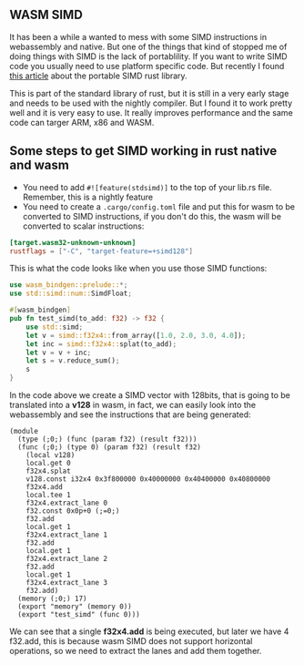 ## WASM SIMD


It has been a while a wanted to mess with some SIMD instructions in webassembly and
native. But one of the things that kind of stopped me of doing things with SIMD is
the lack of portablility. If you want to write SIMD code you usually need to use
platform specific code. But recently I found [this article](https://mcyoung.xyz/2023/11/27/simd-base64/) about the portable SIMD rust library.


This is part of the standard library of rust, but it is still in a very early stage
and needs to be used with the nightly compiler. But I found it to work pretty well
and it is very easy to use. It really improves performance and the same code can
targer ARM, x86 and WASM.


## Some steps to get SIMD working in rust native and wasm


* You need to add `#![feature(stdsimd)]` to the top of your lib.rs file. Remember, this is a nightly feature
* You need to create a `.cargo/config.toml` file and put this for wasm to be converted to SIMD instructions, if you don't do this, the wasm will be converted to scalar instructions:
  

```toml
[target.wasm32-unknown-unknown]
rustflags = ["-C", "target-feature=+simd128"]
```


This is what the code looks like when you use those SIMD functions:


```rust
use wasm_bindgen::prelude::*;
use std::simd::num::SimdFloat;

#[wasm_bindgen]
pub fn test_simd(to_add: f32) -> f32 {
    use std::simd;
    let v = simd::f32x4::from_array([1.0, 2.0, 3.0, 4.0]);
    let inc = simd::f32x4::splat(to_add);
    let v = v + inc;
    let s = v.reduce_sum();
    s
}

```

In the code above we create a SIMD vector with 128bits, that is going to be translated into a **v128** in wasm,
in fact, we can easily look into the webassembly and see the instructions that are being generated:


```wasm
(module
  (type (;0;) (func (param f32) (result f32)))
  (func (;0;) (type 0) (param f32) (result f32)
    (local v128)
    local.get 0
    f32x4.splat
    v128.const i32x4 0x3f800000 0x40000000 0x40400000 0x40800000
    f32x4.add
    local.tee 1
    f32x4.extract_lane 0
    f32.const 0x0p+0 (;=0;)
    f32.add
    local.get 1
    f32x4.extract_lane 1
    f32.add
    local.get 1
    f32x4.extract_lane 2
    f32.add
    local.get 1
    f32x4.extract_lane 3
    f32.add)
  (memory (;0;) 17)
  (export "memory" (memory 0))
  (export "test_simd" (func 0)))
```


We can see that a single **f32x4.add** is being executed, but later we have 4 f32.add, this is because wasm SIMD does not support horizontal operations, so we need to extract the lanes and add them together.

<triangle-example /><triangle-example>

